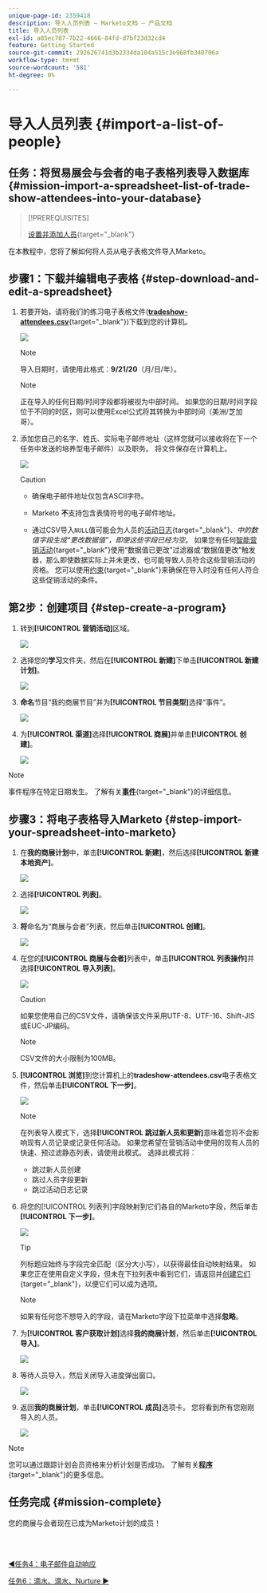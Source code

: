 ```yaml
---
unique-page-id: 2359418
description: 导入人员列表 — Marketo文档 — 产品文档
title: 导入人员列表
exl-id: a85ec787-7b22-4666-84fd-d7bf23d32cd4
feature: Getting Started
source-git-commit: 292626741d3b2334da104a515c3e968fb340706a
workflow-type: tm+mt
source-wordcount: '581'
ht-degree: 0%

---
```


# 导入人员列表 {#import-a-list-of-people}

## 任务：将贸易展会与会者的电子表格列表导入数据库 {#mission-import-a-spreadsheet-list-of-trade-show-attendees-into-your-database}

>[!PREREQUISITES]
>
>[设置并添加人员](/help/marketo/getting-started/quick-wins/get-set-up-and-add-a-person.md){target="_blank"}

在本教程中，您将了解如何将人员从电子表格文件导入Marketo。

## 步骤1：下载并编辑电子表格 {#step-download-and-edit-a-spreadsheet}

1. 若要开始，请将我们的练习电子表格文件([**tradeshow-attendees.csv**](/help/marketo/getting-started/assets/tradeshow-attendees.csv){target="_blank"})下载到您的计算机。

   ![](assets/import-a-list-of-people-1.png)

   >[!NOTE]
   >
   >导入日期时，请使用此格式：**9/21/20**（月/日/年）。

   >[!NOTE]
   >
   >正在导入的任何日期/时间字段都将被视为中部时间。 如果您的日期/时间字段位于不同的时区，则可以使用Excel公式将其转换为中部时间（美洲/芝加哥）。

1. 添加您自己的名字、姓氏、实际电子邮件地址（这样您就可以接收将在下一个任务中发送的培养型电子邮件）以及职务。 将文件保存在计算机上。

   ![](assets/import-a-list-of-people-2.png)

   >[!CAUTION]
   >
   >* 确保电子邮件地址仅包含ASCII字符。
   >
   >* Marketo **不**&#x200B;支持包含表情符号的电子邮件地址。
   >
   >* 通过CSV导入`NULL`值可能会为人员的[活动日志](/help/marketo/product-docs/core-marketo-concepts/smart-lists-and-static-lists/managing-people-in-smart-lists/locate-the-activity-log-for-a-person.md){target="_blank"}、_中的数值字段生成“更改数据值”，即使这些字段已经为空_。 如果您有任何[智能营销活动](/help/marketo/product-docs/core-marketo-concepts/smart-campaigns/understanding-smart-campaigns.md){target="_blank"}使用“数据值已更改”过滤器或“数据值更改”触发器，那么即使数据实际上并未更改，也可能导致人员符合这些营销活动的资格。 您可以使用[约束](/help/marketo/product-docs/core-marketo-concepts/smart-lists-and-static-lists/using-smart-lists/add-a-constraint-to-a-smart-list-filter.md){target="_blank"}来确保在导入时没有任何人符合这些促销活动的条件。

## 第2步：创建项目 {#step-create-a-program}

1. 转到&#x200B;**[!UICONTROL 营销活动]**&#x200B;区域。

   ![](assets/import-a-list-of-people-3.png)

1. 选择您的&#x200B;**学习**&#x200B;文件夹，然后在&#x200B;**[!UICONTROL 新建]**&#x200B;下单击&#x200B;**[!UICONTROL 新建计划]**。

   ![](assets/import-a-list-of-people-4.png)

1. **命名**&#x200B;节目“我的商展节目”并为&#x200B;**[!UICONTROL 节目类型]**&#x200B;选择“事件”。

   ![](assets/import-a-list-of-people-5.png)

1. 为&#x200B;**[!UICONTROL 渠道]**&#x200B;选择&#x200B;**[!UICONTROL 商展]**&#x200B;并单击&#x200B;**[!UICONTROL 创建]**。

   ![](assets/import-a-list-of-people-6.png)

>[!NOTE]
>
>事件程序在特定日期发生。 了解有关&#x200B;[**事件**](/help/marketo/product-docs/demand-generation/events/understanding-events/understanding-event-programs.md){target="_blank"}&#x200B;的详细信息。

## 步骤3：将电子表格导入Marketo {#step-import-your-spreadsheet-into-marketo}

1. 在&#x200B;**我的商展计划**&#x200B;中，单击&#x200B;**[!UICONTROL 新建]**，然后选择&#x200B;**[!UICONTROL 新建本地资产]**。

   ![](assets/import-a-list-of-people-7.png)

1. 选择&#x200B;**[!UICONTROL 列表]**。

   ![](assets/import-a-list-of-people-8.png)

1. **将**&#x200B;命名为“商展与会者”列表，然后单击&#x200B;**[!UICONTROL 创建]**。

   ![](assets/import-a-list-of-people-9.png)

1. 在您的&#x200B;**[!UICONTROL 商展与会者]**&#x200B;列表中，单击&#x200B;**[!UICONTROL 列表操作]**&#x200B;并选择&#x200B;**[!UICONTROL 导入列表]**。

   ![](assets/import-a-list-of-people-10.png)

   >[!CAUTION]
   >
   >如果您使用自己的CSV文件，请确保该文件采用UTF-8、UTF-16、Shift-JIS或EUC-JP编码。

   >[!NOTE]
   >
   >CSV文件的大小限制为100MB。

1. **[!UICONTROL 浏览]**&#x200B;到您计算机上的&#x200B;**tradeshow-attendees.csv**&#x200B;电子表格文件，然后单击&#x200B;**[!UICONTROL 下一步]**。

   ![](assets/import-a-list-of-people-11.png)

   >[!NOTE]
   >
   >在列表导入模式下，选择&#x200B;**[!UICONTROL 跳过新人员和更新]**&#x200B;意味着您将不会影响现有人员记录或记录任何活动。 如果您希望在营销活动中使用的现有人员的快速、预过滤静态列表，请使用此模式。 选择此模式将：
   >
   > * 跳过新人员创建
   > * 跳过人员字段更新
   > * 跳过活动日志记录

1. 将您的[!UICONTROL 列表列]字段映射到它们各自的Marketo字段，然后单击&#x200B;**[!UICONTROL 下一步]**。

   ![](assets/import-a-list-of-people-12.png)

   >[!TIP]
   >
   >列标题应始终与字段完全匹配（区分大小写），以获得最佳自动映射结果。 如果您正在使用自定义字段，但未在下拉列表中看到它们，请返回并[创建它们](/help/marketo/product-docs/administration/field-management/create-a-custom-field-in-marketo.md){target="_blank"}，以便它们可以成为选项。

   >[!NOTE]
   >
   >如果有任何您不想导入的字段，请在Marketo字段下拉菜单中选择&#x200B;**忽略**。

1. 为&#x200B;**[!UICONTROL 客户获取计划]**&#x200B;选择&#x200B;**我的商展计划**，然后单击&#x200B;**[!UICONTROL 导入]**。

   ![](assets/import-a-list-of-people-13.png)

1. 等待人员导入，然后关闭导入进度弹出窗口。

   ![](assets/import-a-list-of-people-14.png)

1. 返回&#x200B;**我的商展计划**，单击&#x200B;**[!UICONTROL 成员]**&#x200B;选项卡。 您将看到所有您刚刚导入的人员。

   ![](assets/import-a-list-of-people-15.png)

>[!NOTE]
>
>您可以通过跟踪计划会员资格来分析计划是否成功。 了解有关&#x200B;[**程序**](/help/marketo/product-docs/core-marketo-concepts/programs/creating-programs/understanding-programs.md){target="_blank"}&#x200B;的更多信息。

## 任务完成 {#mission-complete}

您的商展与会者现在已成为Marketo计划的成员！

<br> 

[◄任务4：电子邮件自动响应](/help/marketo/getting-started/quick-wins/email-auto-response.md)

[任务6：滴水、滴水、Nurture ►](/help/marketo/getting-started/quick-wins/drip-drip-nurture.md)
